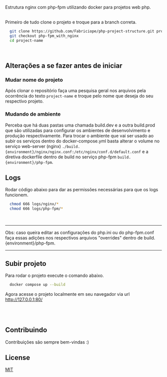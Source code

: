 Estrutura nginx com php-fpm utilizando docker para projetos web php.
<br><br>

Primeiro de tudo clone o projeto e troque para a branch correta.
```bash
  git clone https://github.com/Fabriciope/php-project-structure.git project-name
  git checkout php-fpm_with_nginx
  cd project-name
```
<br>

## Alterações a se fazer antes de iniciar

### Mudar nome do projeto
Após clonar o repositório faça uma pesquisa geral nos arquivos pela ocorrência do texto `project-name` e troque pelo nome que deseja do seu respectivo projeto.

### Mudando de ambiente
Perceba que há duas pastas uma chamada build.dev e a outra build.prod que são utilizadas para configurar os ambientes de desenvolvimento e produção respectivamente. Para trocar o ambiente que vai ser usado ao subir os serviços dentro do docker-compose.yml basta alterar o volume no serviço web-server (nginx) `./build.{environment}/nginx/nginx.conf:/etc/nginx/conf.d/default.conf` e a diretiva dockerfile dentro de build no serviço php-fpm `build.{environment}/php-fpm`.
<br>

## Logs
Rodar código abaixo para dar as permissões necessárias para que os logs funcionem.
```bash
  chmod 666 logs/nginx/*
  chmod 666 logs/php-fpm/*
```
<br>

<hr>
Obs: caso queira editar as configurações do php.ini ou do php-fpm.conf faça essas adições nos respectivos arquivos "overrides" dentro de build.{environment}/php-fpm.
<hr>

## Subir projeto
Para rodar o projeto execute o comando abaixo.
```bash
  docker compose up --build
```

Agora acesse o projeto localmente em seu navegador via url http://127.0.0.1:80/

<br><br>

## Contribuindo

Contribuições são sempre bem-vindas :)
<br>

## License
[MIT](https://choosealicense.com/licenses/mit/)
